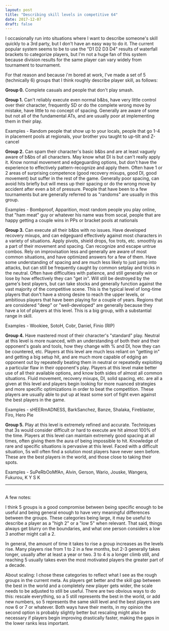 ```yaml
---
layout: post
title: "Describing skill levels in competitive 64"
date: 2017-12-07
draft: false
---
```

I occasionally run into situations where I want to describe someone's skill quickly to a 3rd party, but I don't have an easy way to do it. The current popular system seems to be to use the "D1 D2 D3 D4" results of waterfall brackets to categorize players, but I'm not a huge fan of this system because division results for the same player can vary widely from tournament to tournament.

For that reason and because i'm bored at work, I've made a set of 5 (technically 6) groups that I think roughly describe player skill, as follows:

**Group 0.** Complete casuals and people that don't play smash.

**Group 1.** Can't reliably execute even normal b&bs, have very little control over their character, frequently SD or do the complete wrong move by mistake, have little to no concept of spacing. Generally are aware of some but not all of the fundamental ATs, and are usually poor at implementing them in their play.

Examples - Random people that show up to your locals, people that go 1-4 in placement pools at regionals, your brother you taught to up-tilt and Z-cancel

**Group 2.** Can spam their character's basic b&bs and are at least vaguely aware of b&bs of all characters. May know what DI is but can't really apply it. Know normal movement and edgeguarding options, but don't have the experience to effectively pattern-recognize and apply them. Often have 1 or 2 areas of surprising competence (good recovery mixups, good DI, good movement) but suffer in the rest of the game. Generally poor spacing, can avoid hits briefly but will mess up their spacing or do the wrong move by accident after even a bit of pressure. People that have been to a few tournaments but are generally referred to as "randoms" are usually in this group.

Examples - Bombproof, Apparition, most random people you play online, that "ham meat" guy or whatever his name was from socal, people that are happy getting a couple wins in PPs or bracket pools at nationals

**Group 3.** Can execute all their b&bs with no issues. Have developed recovery mixups, and can edgeguard effectively against most characters in a variety of situations. Apply pivots, shield drops, fox trots, etc. smoothly as a part of their movement and spacing. Can recognize and escape untrue combos. Rely on improvisation less and generally are aware of most common situations, and have optimized answers for a few of them. Have some understanding of spacing and are much less likely to just jump into attacks, but can still be frequently caught by common setplay and tricks in the neutral. Often have difficulties with patience, and still generally win or lose by how effectively they can "get in". Will still be destroyed by the game's best players, but can take stocks and generally function against the vast majority of the competitive scene. This is the typical level of long-time players that don't have a strong desire to reach the upper levels, or ambitious players that have been playing for a couple of years. Regions that are considered "deep" or "well-developed" are generally because they have a lot of players at this level. This is a big group, with a substantial range in skill.

Examples - Wookiee, SotoH, Cobr, Daniel, Finio (RIP)

**Group 4.** Have mastered most of their character's "standard" play. Neutral at this level is more nuanced, with an understanding of both their and their opponent's goals and tools, how they change with % and DI, how they can be countered, etc. Players at this level are much less reliant on "getting in" and getting a big setup hit, and are much more capable of edging an opponent out by repeatedly beating them in neutral or repeatedly exploiting a particular flaw in their opponent's play. Players at this level make better use of all their available options, and know both sides of almost all common situations. Fluid movement, recovery mixups, DI, solid spacing, etc. are all a given at this level and players begin looking for more nuanced strategies and more specific optimizations in order to beat the competition. These players are usually able to put up at least some sort of fight even against the best players in the game.

Examples - sHEERmADNESS, BarkSanchez, Banze, Shalaka, Fireblaster, Firo, Hero Pie

**Group 5.** Play at this level is extremely refined and accurate. Techniques that 3s would consider difficult or hard to execute are hit almost 100% of the time. Players at this level can maintain extremely good spacing at all times, often giving them the aura of being impossible to hit. Knowledge of rare and specific situations is pervasive at this level. Faced with a difficult situation, 5s will often find a solution most players have never seen before. These are the best players in the world, and those close to taking their spots.

Examples - SuPeRbOoMfAn, Alvin, Gerson, Wario, Jouske, Wangera, Fukurou, K Y S K

___ 
<br />
A few notes:

I think 5 groups is a good compromise between being specific enough to be useful and being general enough to have very meaningful differences between the groups. These categories being large, it may be useful to describe a player as a "high 2" or a "low 5" when relevant. That said, things always get blurry on the boundaries, and what one person considers a low 3 another might call a 2.

In general, the amount of time it takes to rise a group increases as the levels rise. Many players rise from 1 to 2 in a few months, but 2-3 generally takes longer, usually after at least a year or two. 3 to 4 is a longer climb still, and reaching 5 usually takes even the most motivated players the greater part of a decade.

About scaling: I chose these categories to reflect what I see as the rough groups in the current meta. As players get better and the skill gap between the best in the world and a completely new player gets wider, the scale needs to be adjusted to still be useful. There are two obvious ways to do this: rescale everything, so a 5 still represents the best in the world, or add new numbers, so 5 represents the same skill level and the best players are now 6 or 7 or whatever. Both ways have their merits, in my opinion the second option is probably slightly better but rescaling might also be necessary if players begin improving drastically faster, making the gaps in the lower ranks less important.
